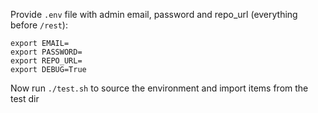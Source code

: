 Provide `.env` file with admin email, password and repo_url (everything before `/rest`):
```
export EMAIL=
export PASSWORD=
export REPO_URL=
export DEBUG=True
```

Now run `./test.sh` to source the environment and import items from the test dir